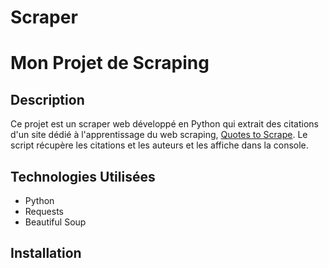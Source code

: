 # Scraper

# Mon Projet de Scraping

## Description

Ce projet est un scraper web développé en Python qui extrait des citations d'un site dédié à l'apprentissage du web scraping, [Quotes to Scrape](http://quotes.toscrape.com/). Le script récupère les citations et les auteurs et les affiche dans la console.

## Technologies Utilisées

- Python
- Requests
- Beautiful Soup

## Installation
